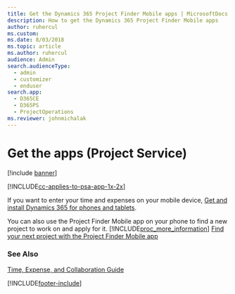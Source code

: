 ```yaml
---
title: Get the Dynamics 365 Project Finder Mobile apps | MicrosoftDocs
description: How to get the Dynamics 365 Project Finder Mobile apps
author: ruhercul
ms.custom: 
ms.date: 8/03/2018
ms.topic: article
ms.author: ruhercul
audience: Admin
search.audienceType: 
  - admin
  - customizer
  - enduser
search.app: 
  - D365CE
  - D365PS
  - ProjectOperations
ms.reviewer: johnmichalak
---
```



# Get the apps (Project Service)

[!include [banner](../includes/psa-now-project-operations.md)]

[!INCLUDE[cc-applies-to-psa-app-1x-2x](../includes/cc-applies-to-psa-app-1x-2x.md)]

If you want to enter your time and expenses on your mobile device, [Get and install Dynamics 365 for phones and tablets](/dynamics365/mobile-app/dynamics-365-phones-tablets-users-guide).  
  
 You can also use the Project Finder Mobile app on your phone to find a new project to work on and apply for it. [!INCLUDE[proc_more_information](../includes/proc-more-information.md)] [Find your next project with the Project Finder Mobile app](../psa/find-next-project-finder-mobile-app.md) 
  
### See Also  
 [Time, Expense, and Collaboration Guide](../psa/time-expense-collaboration-guide.md)


[!INCLUDE[footer-include](../includes/footer-banner.md)]
